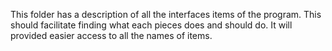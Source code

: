 This folder has a description of all the interfaces items of the program.
This should facilitate finding what each pieces does and should do.
It will provided easier access to all the names of items.
